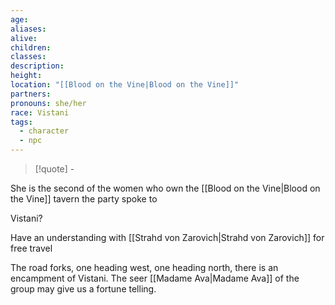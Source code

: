 ```yaml
---
age: 
aliases: 
alive: 
children: 
classes: 
description: 
height: 
location: "[[Blood on the Vine|Blood on the Vine]]"
partners: 
pronouns: she/her
race: Vistani
tags:
  - character
  - npc
---
```


>[!quote] \-

She is the second of the women who own the [[Blood on the Vine|Blood on the Vine]] tavern the party spoke to

Vistani?

Have an understanding with [[Strahd von Zarovich|Strahd von Zarovich]] for free travel

The road forks, one heading west, one heading north, there is an encampment of Vistani. The seer [[Madame Ava|Madame Ava]] of the group may give us a fortune telling.